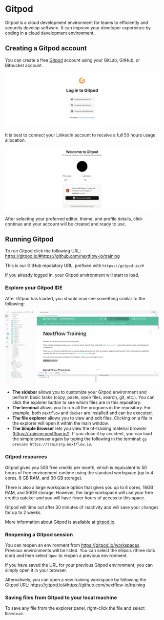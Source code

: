 # Gitpod

Gitpod is a cloud development environment for teams to efficiently and securely develop software. It can improve your developer experience by coding in a cloud development environment.

## Creating a Gitpod account

You can create a free [Gitpod](https://gitpod.io/) account using your GitLab, GitHub, or Bitbucket account.

![Gitpod log in](img/login.png)

It is best to connect your LinkedIn account to receive a full 50 hours usage allocation.

![Gitpod log in](img/onestepaway.png)

After selecting your preferred editor, theme, and profile details, click continue and your account will be created and ready to use.

## Running Gitpod

To run Gitpod click the following URL: <https://gitpod.io/#https://github.com/nextflow-io/training>

This is our GitHub repository URL, prefixed with `https://gitpod.io/#`

If you already logged in, your Gitpod environment will start to load.

### Explore your Gitpod IDE

After Gitpod has loaded, you should now see something similar to the following:

![Gitpod welcome](img/gitpod.welcome.png)

-   **The sidebar** allows you to customize your Gitpod environment and perform basic tasks (copy, paste, open files, search, git, etc.). You can click the explorer button to see which files are in this repository.
-   **The terminal** allows you to run all the programs in the repository. For example, both `nextflow` and `docker` are installed and can be executed.
-   **The file explorer** allows you to view and edit files. Clicking on a file in the explorer will open it within the main window.
-   **The Simple Browser** lets you view the nf-training material browser (<https://training.nextflow.io/>). If you close it by accident, you can load the simple browser again by typing the following in the terminal: `gp preview https://training.nextflow.io`.

### Gitpod resources

Gitpod gives you 500 free credits per month, which is equivalent to 50 hours of free environment runtime using the standard workspace (up to 4 cores, 8 GB RAM, and 30 GB storage).

There is also a large workspace option that gives you up to 8 cores, 16GB RAM, and 50GB storage. However, the large workspace will use your free credits quicker and you will have fewer hours of access to this space.

Gitpod will time out after 30 minutes of inactivity and will save your changes for up to 2 weeks.

More information about Gitpod is available at [gitpod.io](https://www.gitpod.io).

### Reopening a Gitpod session

You can reopen an environment from <https://gitpod.io/workspaces>. Previous environments will be listed. You can select the ellipsis (three dots icon) and then select `Open` to reopen a previous environment.

If you have saved the URL for your previous Gitpod environment, you can simply open it in your browser.

Alternatively, you can open a new training workspace by following the Gitpod URL: <https://gitpod.io/#https://github.com/nextflow-io/training>

### Saving files from Gitpod to your local machine

To save any file from the explorer panel, right-click the file and select `Download`.
